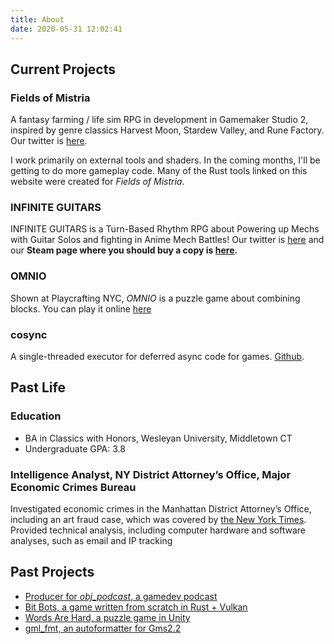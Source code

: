 ```yaml
---
title: About
date: 2020-05-31 12:02:41
---
```

## Current Projects

### Fields of Mistria

A fantasy farming / life sim RPG in development in Gamemaker Studio 2, inspired by genre classics Harvest Moon, Stardew Valley, and Rune Factory. Our twitter is [here](https://twitter.com/FieldsofMistria).

I work primarily on external tools and shaders. In the coming months, I'll be getting to do more gameplay code. Many of the Rust tools linked on this website were created for *Fields of Mistria*.

### INFINITE GUITARS

INFINITE GUITARS is a Turn-Based Rhythm RPG about Powering up Mechs with Guitar Solos and fighting in Anime Mech Battles! Our twitter is [here](https://twitter.com/NikkoGuy) and our **Steam page where you should buy a copy is [here](https://store.steampowered.com/app/1309080/INFINITE_GUITARS/).**

### OMNIO

Shown at Playcrafting NYC, *OMNIO* is a puzzle game about combining blocks. You can play it online [here]()

### cosync

A single-threaded executor for deferred async code for games. [Github](https://github.com/sanbox-irl/cosync).

## Past Life

### Education

* BA in Classics with Honors, Wesleyan University, Middletown CT
* Undergraduate GPA: 3.8

### Intelligence Analyst, NY District Attorney’s Office, Major Economic Crimes Bureau

Investigated economic crimes in the Manhattan District Attorney’s Office, including an art fraud case, which was covered by [the New York Times](http://nyti.ms/2sSmsS2). Provided technical analysis, including computer hardware and software analyses, such as email and IP tracking

## Past Projects

* [Producer for *obj_podcast*, a gamedev podcast](https://objpodcast.com)
* [Bit Bots, a game written from scratch in Rust + Vulkan](https://github.com/sanbox-irl/bit-bots)
* [Words Are Hard, a puzzle game in Unity](https://sanbox.itch.io/words-are-hard-by-jack-spira)
* [gml_fmt, an autoformatter for Gms2.2](https://github.com/sanbox-irl/gml_fmt)
